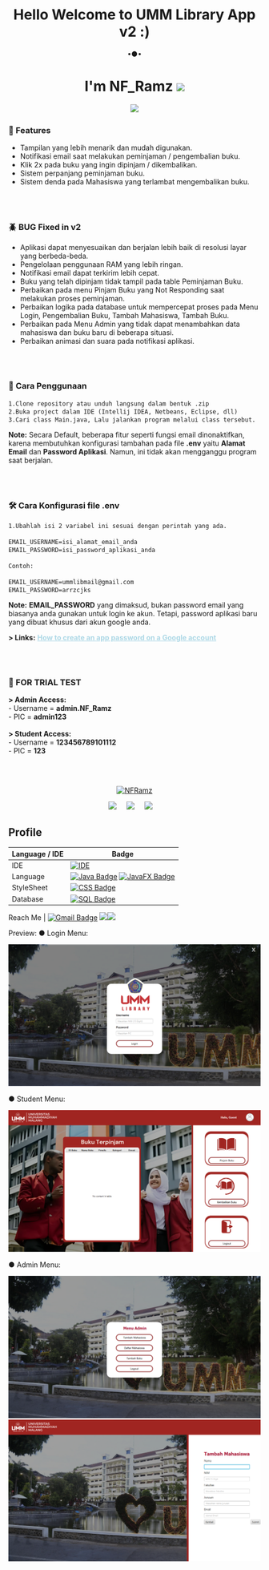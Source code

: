 ### <h1 align="center"> Hello Welcome to UMM Library App v2 :) </h1>
<p align="center">
•●•
<h1 align="center">I'm NF_Ramz <img src="https://media.giphy.com/media/hvRJCLFzcasrR4ia7z/giphy.gif" width="40"></h1>
<p align="center"
  <a href="https://github.com/NFRamz"><img src="https://readme-typing-svg.herokuapp.com?lines=Universitas+Muhammadiyah+Malang;Fakultas+Teknik;Informatika;Pemograman+Berorientasi+Objek;Semester+2;&center=true&width=500&height=50"></a>
</p>

### <b>🌟 Features  </b> ####
- Tampilan yang lebih menarik dan mudah digunakan.
- Notifikasi email saat melakukan peminjaman / pengembalian buku.
- Klik 2x pada buku yang ingin dipinjam / dikembalikan.
- Sistem perpanjang peminjaman buku.
- Sistem denda pada Mahasiswa yang terlambat mengembalikan buku.

<br>
<br>

### <b>🪲 BUG Fixed in v2</b> ####
- Aplikasi dapat menyesuaikan dan berjalan lebih baik di resolusi layar yang berbeda-beda.
- Pengelolaan penggunaan RAM yang lebih ringan.
- Notifikasi email dapat terkirim lebih cepat.
- Buku yang telah dipinjam tidak tampil pada table Peminjaman Buku.
- Perbaikan pada menu Pinjam Buku yang  Not Responding saat melakukan proses peminjaman.
- Perbaikan logika pada database untuk mempercepat proses pada Menu Login, Pengembalian Buku, Tambah Mahasiswa, Tambah Buku.  
- Perbaikan pada Menu Admin yang tidak dapat menambahkan data mahasiswa dan buku baru di beberapa situasi.
- Perbaikan animasi dan suara pada notifikasi aplikasi.

<br>
<br>

### 📍 Cara Penggunaan ###
````
1.Clone repository atau unduh langsung dalam bentuk .zip
2.Buka project dalam IDE (Intellij IDEA, Netbeans, Eclipse, dll)
3.Cari class Main.java, Lalu jalankan program melalui class tersebut.
````
<b>Note:</b>
Secara Default, beberapa fitur seperti fungsi email dinonaktifkan, karena membutuhkan konfigurasi tambahan pada file <b>.env</b> yaitu <b>Alamat Email</b> dan <b>Password Aplikasi</b>. Namun, ini tidak akan mengganggu program saat berjalan.

<br>
<br>

### 🛠️ Cara Konfigurasi file .env ###
````
1.Ubahlah isi 2 variabel ini sesuai dengan perintah yang ada.

EMAIL_USERNAME=isi_alamat_email_anda
EMAIL_PASSWORD=isi_password_aplikasi_anda

Contoh:

EMAIL_USERNAME=ummlibmail@gmail.com
EMAIL_PASSWORD=arrzcjks
````
<b>Note:</b>
<b>EMAIL_PASSWORD</b> yang dimaksud, bukan password email yang biasanya anda gunakan untuk login ke akun. Tetapi, password aplikasi baru yang dibuat khusus dari akun google anda.

<b>> Links:</b>
<a href="https://support.google.com/accounts/answer/185833?hl=id" style="color: #ADD8E6; font-weight: bold;">How to create an app password on a Google account</a>

<br>
<br>

### <b>🔧 FOR TRIAL TEST</b> ####

  <b>> Admin Access:</b><br>
    - Username = <b>admin.NF_Ramz</b><br>
    - PIC      = <b>admin123</b><br>
    <br>
  <b>> Student Access:</b><br>
    - Username = <b>123456789101112</b><br>
    - PIC      = <b>123</b><br>



<br>
<br>
  <p align="center">
  <a href="https://github.com/NFRamz">
    <a href="#"><img title="NFRamz" src="https://img.shields.io/badge/NF_ramz -green?colorA=%23ff0000&colorB=%23017e40&style=for-the-badge"></a>
  </a>
</p>
<p align='center'>
  <a href="https://github.com/NFRamz"><img src="https://img.shields.io/badge/github-20232A?style=for-the-badge&logo=github&logoColor=61DAFB" /></a>&nbsp;&nbsp;&nbsp;&nbsp;
  <a href="#"><img src="https://img.shields.io/badge/whatsApp%20-%23339933.svg?&style=for-the-badge&logo=whatsapp&logoColor=white" /></a>&nbsp;&nbsp;&nbsp;&nbsp;
  <a href="https://www.instagram.com/nf_ramz/"><img src="https://img.shields.io/badge/Instagram%20-%23cc6699.svg?&style=for-the-badge&logo=Instagram&logoColor=white" /></a>&nbsp;&nbsp;&nbsp;&nbsp;
</p>

<p align="center">

## Profile
| Language / IDE           | Badge |
|--------------------------|-------|
| IDE                    | [![IDE](https://img.shields.io/badge/-JetBrains-9C27B0?style=flat&logo=JetBrains&logoColor=white)](https://github.com/search?q=user%3Azmcx16&type=Repositories)|
| Language               | [![Java Badge](https://img.shields.io/badge/-Java-yellow?style=flat&logo=Java&logoColor=white)](https://github.com/search?q=user%3Azmcx16&type=Repositories)  [![JavaFX Badge](https://img.shields.io/badge/-JavaFX-007396?style=flat&logo=Java&logoColor=white)](https://github.com/search?q=user%3Azmcx16&type=Repositories)|
| StyleSheet             | [![CSS Badge](https://img.shields.io/badge/-CSS-1572B6?style=flat&logo=CSS3&logoColor=white)](https://github.com/search?q=user%3Azmcx16&type=Repositories)|
| Database               | [![SQL Badge](https://img.shields.io/badge/-SQL-008000?style=flat&logo=SQL&logoColor=white)](https://example.com)|


Reach Me                 | [![Gmail Badge](https://img.shields.io/badge/-Gmail-e54448?style=flat&logo=Gmail&logoColor=white)](mailto:noname) [![](https://img.shields.io/badge/Facebook-blue?logo=Facebook&logoColor=blue&labelColor=white)](https://www.facebook.com)[![](https://img.shields.io/badge/Whatsapp-CHAT-red?logo=Whatsapp&logoColor=Brightgreen&labelColor=white)](https://wa.me/62895631580403?text=Asalamualaikum+bang)

Preview:
  ● Login Menu:
<p align="center">
  <img src="https://github.com/NFRamz/UMM-Library-App/blob/Production/preview/Login%20menu.png" alt="Login Menu Preview">
</p>
  
  ● Student Menu:
<p align="center">
  <img src="https://github.com/NFRamz/UMM-Library-App/blob/Production/preview/Student%20Page.png" alt="Student Menu Preview">
</p>
  
  ● Admin Menu:
<p align="center">
  <img src="https://github.com/NFRamz/UMM-Library-App/blob/Production/preview/Admin%20Menu.png" alt="Admin Menu Preview">
  <img src="https://github.com/NFRamz/UMM-Library-App/blob/Production/preview/Admin%20Page_addStudent.png" alt="Admin Page_addStudent Preview">
</p>

